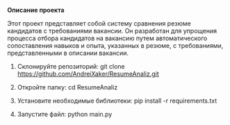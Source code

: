 **Описание проекта**

Этот проект представляет собой систему сравнения резюме кандидатов с требованиями вакансии. Он разработан для упрощения процесса отбора кандидатов на вакансию путем автоматического сопоставления навыков и опыта, указанных в резюме, с требованиями, представленными в описании вакансии.

1) Склонируйте репозиторий:
git clone https://github.com/AndreiXaker/ResumeAnaliz.git

2) Откройте папку:
   cd ResumeAnaliz
3) Установите необходимые библиотеки:
   pip install -r requirements.txt

4) Запустите файл:
python main.py
